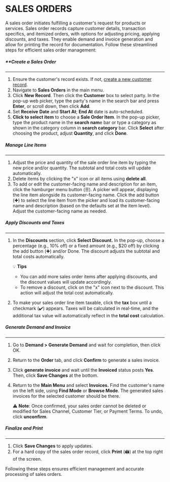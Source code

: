 # SALES ORDERS

A sales order initiates fulfilling a customer's request for products or services. Sales order records capture customer details, transaction specifics, and itemized orders, with options for adjusting pricing, applying discounts, and taxes. They enable demand and invoice generation and allow for printing the record for documentation. Follow these streamlined steps for efficient sales order management:
##### **Create a Sales Order
___
1. Ensure the customer's record exists. If not, [create a new customer record](https://github.com/Fx-Professional-Services/HorizonDocs/blob/sales_order/Horizon%20User%20Guide/03%20Customers/Create%20a%20New%20Customer%20Record.md).
2. Navigate to **Sales Orders** in the main menu. 
3. Click **New Record**. Then click the **Customer** box to select party. In the pop-up web picker, type the party's name in the search bar and press **Enter**, or scroll down, then click **Add**.
4. Set **Receive** **Date** and **Start At**; **End At** date is auto-scheduled.
5. **Click to select item** to choose a **Sale Order Item**. In the pop-up picker, type the product name in the **search nam**e bar or type a category as shown in the category column in **search category** bar. Click **Select** after choosing the product, adjust **Quantity**, and click **Done**. 
##### **Manage Line Items**
___
1. Adjust the price and quantity of the sale order line item by typing the new price and/or quantity. The subtotal and total costs will update automatically.
2. Delete items by clicking the "x" icon or all items using **delete all**.
3. To add or edit the customer-facing name and description for an item, click the hamburger menu button (☰). A picker will appear, displaying the line item alongside its customer-facing name. Click the add button (✚) to select the line item from the picker and load its customer-facing name and description (based on the defaults set at the item level). Adjust the customer-facing name as needed.
##### **Apply Discounts and Taxes**
___
1. In the **Discounts** section, click **Select Discount.** In the pop-up, choose a percentage (e.g., 10% off) or a fixed amount (e.g., $20 off) by clicking the add button (✚) and/or Done. The discount adjusts the subtotal and total costs automatically.

	💡 **Tips**
	* You can add more sales order items after applying discounts, and the discount values will update accordingly. 
	* To remove a discount, click on the "x" icon next to the discount. This action will adjust the total cost automatically.

2. To make your sales order line item taxable, click the **tax** box until a checkmark (✔️) appears. Taxes will be calculated in real-time, and the additional tax value will automatically reflect in the **total cost** calculation. 
##### **Generate Demand and Invoice**
___
1. Go to **Demand > Generate Demand** and wait for completion, then click OK.
2. Return to the **Order** tab, and click **Confirm** to generate a sales invoice. 
3. Click **generate invoice** and wait until the **Invoiced** status posts **Yes**. Then, click **Save Changes** at the bottom. 
4. Return to the **Main Menu** and select **Invoices.** Find the customer's name on the left side, using **Find Mode** or **Browse Mode**. The generated sales invoices for the selected customer should be there.

	⚠️ **Note**: Once confirmed, your sales order cannot be deleted or modified for Sales Channel, Customer Tier, or Payment Terms. To undo, click **unconfirm**.

##### **Finalize and Print**
_____
1. Click **Save Changes** to apply updates.
2. For a hard copy of the sales order record, click **Print** (🖨️) at the top right of the screen.

Following these steps ensures efficient management and accurate processing of sales orders.